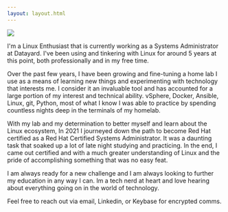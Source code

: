 ```yaml
---
layout: layout.html
---
```


<img src="/imgs/orb_pondering.gif">

I'm a Linux Enthusiast that is currently working as a Systems Administrator at Datayard. I've been using and tinkering with Linux for around 5 years at this point, both professionally and in my free time. 

Over the past few years, I have been growing and fine-tuning a home lab I use as a means of learning new things and experimenting with technology that interests me. I consider it an invaluable tool and has accounted for a large portion of my interest and technical ability. vSphere, Docker, Ansible, Linux, git, Python, most of what I know I was able to practice by spending countless nights deep in the terminals of my homelab.

With my lab and my determination to better myself and learn about the Linux ecosystem, In 2021 I journeyed down the path to become Red Hat certified as a Red Hat Certified Systems Administrator. It was a daunting task that soaked up a lot of late night studying and practicing. In the end, I came out certified and with a much greater understanding of Linux and the pride of accomplishing something that was no easy feat.

I am always ready for a new challenge and I am always looking to further my education in any way I can. Im a tech nerd at heart and love hearing about everything going on in the world of technology. 

Feel free to reach out via email, Linkedin, or Keybase for encrypted comms.
